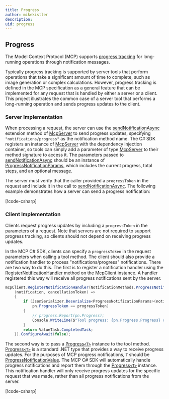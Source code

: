 ```yaml
---
title: Progress
author: mikekistler
description:
uid: progress
---
```


## Progress

The Model Context Protocol (MCP) supports [progress tracking] for long-running operations through notification messages.

[progress tracking]: https://modelcontextprotocol.io/specification/2025-06-18/basic/utilities/progress

Typically progress tracking is supported by server tools that perform operations that take a significant amount of time to complete, such as image generation or complex calculations.
However, progress tracking is defined in the MCP specification as a general feature that can be implemented for any request that is handled by either a server or a client.
This project illustrates the common case of a server tool that performs a long-running operation and sends progress updates to the client.

### Server Implementation

When processing a request, the server can use the [sendNotificationAsync] extension method of [McpServer] to send progress updates,
specifying `"notifications/progress"` as the notification method name.
The C# SDK registers an instance of [McpServer] with the dependency injection container,
so tools can simply add a parameter of type [McpServer] to their method signature to access it.
The parameters passed to [sendNotificationAsync] should be an instance of [ProgressNotificationParams], which includes the current progress, total steps, and an optional message.

[sendNotificationAsync]: https://modelcontextprotocol.github.io/csharp-sdk/api/ModelContextProtocol.McpEndpointExtensions.html#ModelContextProtocol_McpEndpointExtensions_SendNotificationAsync_ModelContextProtocol_McpSession_System_String_System_Threading_CancellationToken_
[McpServer]: https://modelcontextprotocol.github.io/csharp-sdk/api/ModelContextProtocol.Server.McpServer.html
[ProgressNotificationParams]: https://modelcontextprotocol.github.io/csharp-sdk/api/ModelContextProtocol.Protocol.ProgressNotificationParams.html

The server must verify that the caller provided a `progressToken` in the request and include it in the call to [sendNotificationAsync]. The following example demonstrates how a server can send a progress notification:

[!code-csharp[](samples/server/Tools/LongRunningTools.cs?name=snippet_SendProgress)]

### Client Implementation

Clients request progress updates by including a `progressToken` in the parameters of a request.
Note that servers are not required to support progress tracking, so clients should not depend on receiving progress updates.

In the MCP C# SDK, clients can specify a `progressToken` in the request parameters when calling a tool method.
The client should also provide a notification handler to process "notifications/progress" notifications.
There are two way to do this. The first is to register a notification handler using the [RegisterNotificationHandler] method on the [McpClient] instance. A handler registered this way will receive all progress notifications sent by the server.

[McpClient]: https://modelcontextprotocol.github.io/csharp-sdk/api/ModelContextProtocol.Client.McpClient.html
[RegisterNotificationHandler]: https://modelcontextprotocol.github.io/csharp-sdk/api/ModelContextProtocol.McpSession.html#ModelContextProtocol_McpSession_RegisterNotificationHandler_System_String_System_Func_ModelContextProtocol_Protocol_JsonRpcNotification_System_Threading_CancellationToken_System_Threading_Tasks_ValueTask__

```csharp
mcpClient.RegisterNotificationHandler(NotificationMethods.ProgressNotification,
    (notification, cancellationToken) =>
    {
        if (JsonSerializer.Deserialize<ProgressNotificationParams>(notification.Params) is { } pn &&
            pn.ProgressToken == progressToken)
        {
            // progress.Report(pn.Progress);
            Console.WriteLine($"Tool progress: {pn.Progress.Progress} of {pn.Progress.Total} - {pn.Progress.Message}");
        }
        return ValueTask.CompletedTask;
    }).ConfigureAwait(false);
```

The second way is to pass a [Progress`<T>`] instance to the tool method. [Progress`<T>`] is a standard .NET type that provides a way to receive progress updates.
For the purposes of MCP progress notifications, `T` should be [ProgressNotificationValue].
The MCP C# SDK will automatically handle progress notifications and report them through the [Progress`<T>`] instance.
This notification handler will only receive progress updates for the specific request that was made,
rather than all progress notifications from the server.

[Progress`<T>`]: https://learn.microsoft.com/en-us/dotnet/api/system.progress-1
[ProgressNotificationValue]: https://modelcontextprotocol.github.io/csharp-sdk/api/ModelContextProtocol.ProgressNotificationValue.html

[!code-csharp[](samples/client/Program.cs?name=snippet_ProgressHandler)]
